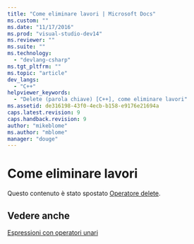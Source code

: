 ```yaml
---
title: "Come eliminare lavori | Microsoft Docs"
ms.custom: ""
ms.date: "11/17/2016"
ms.prod: "visual-studio-dev14"
ms.reviewer: ""
ms.suite: ""
ms.technology: 
  - "devlang-csharp"
ms.tgt_pltfrm: ""
ms.topic: "article"
dev_langs: 
  - "C++"
helpviewer_keywords: 
  - "Delete (parola chiave) [C++], come eliminare lavori"
ms.assetid: de316198-43f0-4ecb-b158-e9176e21694a
caps.latest.revision: 9
caps.handback.revision: 9
author: "mikeblome"
ms.author: "mblome"
manager: "douge"
---
```

# Come eliminare lavori
Questo contenuto è stato spostato [Operatore delete](/visual-cpp/cpp/delete-operator-cpp).  
  
## Vedere anche  
 [Espressioni con operatori unari](/visual-cpp/cpp/expressions-with-unary-operators)
